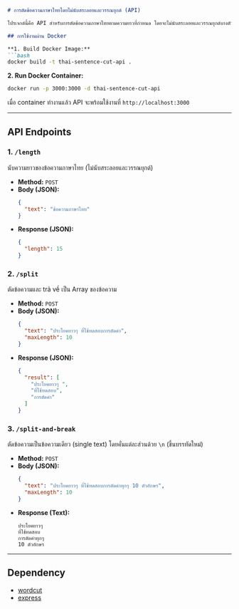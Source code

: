 ````markdown
# การตัดข้อความภาษาไทยโดยไม่นับสระลอยและวรรณยุกต์ (API)

โปรเจกต์นี้คือ API สำหรับการตัดข้อความภาษาไทยตามความยาวที่กำหนด โดยจะไม่นับสระลอยและวรรณยุกต์บางตัว ทำให้การคำนวณความยาวเหมาะสมกับการแสดงผลมากขึ้น

## การใช้งานผ่าน Docker

**1. Build Docker Image:**
```bash
docker build -t thai-sentence-cut-api .
````

**2. Run Docker Container:**

```bash
docker run -p 3000:3000 -d thai-sentence-cut-api
```

เมื่อ container ทำงานแล้ว API จะพร้อมใช้งานที่ `http://localhost:3000`

-----

## API Endpoints

### 1\. `/length`

นับความยาวของข้อความภาษาไทย (ไม่นับสระลอยและวรรณยุกต์)

  * **Method:** `POST`
  * **Body (JSON):**
    ```json
    {
      "text": "ข้อความภาษาไทย"
    }
    ```
  * **Response (JSON):**
    ```json
    {
      "length": 15
    }
    ```

### 2\. `/split`

ตัดข้อความและ trả về เป็น Array ของข้อความ

  * **Method:** `POST`
  * **Body (JSON):**
    ```json
    {
      "text": "ประโยคยาวๆ ที่ใช้ทดสอบการตัดคำ",
      "maxLength": 10
    }
    ```
  * **Response (JSON):**
    ```json
    {
      "result": [
        "ประโยคยาวๆ ",
        "ที่ใช้ทดสอบ",
        "การตัดคำ"
      ]
    }
    ```

### 3\. `/split-and-break`

ตัดข้อความเป็นข้อความเดียว (single text) โดยคั่นแต่ละส่วนด้วย `\n` (ขึ้นบรรทัดใหม่)

  * **Method:** `POST`
  * **Body (JSON):**
    ```json
    {
      "text": "ประโยคยาวๆ ที่ใช้ทดสอบการตัดคำทุกๆ 10 ตัวอักษร",
      "maxLength": 10
    }
    ```
  * **Response (Text):**
    ```
    ประโยคยาวๆ
    ที่ใช้ทดสอบ
    การตัดคำทุกๆ
    10 ตัวอักษร
    ```

-----

## Dependency

  * [wordcut](https://www.npmjs.com/package/wordcut)
  * [express](https://www.npmjs.com/package/express)

<!-- end list -->

```
```
